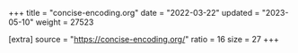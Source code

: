 +++
title = "concise-encoding.org"
date = "2022-03-22"
updated = "2023-05-10"
weight = 27523

[extra]
source = "https://concise-encoding.org/"
ratio = 16
size = 27
+++
